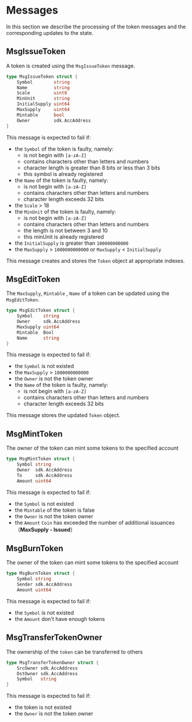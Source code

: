 <!--
order: 2
-->

# Messages

In this section we describe the processing of the token messages and the corresponding updates to the state.

## MsgIssueToken

A token is created using the `MsgIssueToken` message.

```go
type MsgIssueToken struct {
    Symbol        string
    Name          string
    Scale         uint8
    MinUnit       string
    InitialSupply uint64
    MaxSupply     uint64
    Mintable      bool
    Owner         sdk.AccAddress
}
```

This message is expected to fail if:

- the `Symbol` of the token is faulty, namely:
  - is not begin with `[a-zA-Z]`
  - contains characters other than letters and numbers
  - character length is greater than 8 bits or less than 3 bits
  - this symbol is already registered
- the `Name` of the token is faulty, namely:
  - is not begin with `[a-zA-Z]`
  - contains characters other than letters and numbers
  - character length exceeds 32 bits
- the `Scale` > 18
- the `MinUnit` of the token is faulty, namely:
  - is not begin with `[a-zA-Z]`
  - contains characters other than letters and numbers
  - the length is not between 3 and 10
  - this minUnit is already registered
- the `InitialSupply` is greater than `100000000000`
- the `MaxSupply` > `1000000000000` or `MaxSupply` < `InitialSupply`

This message creates and stores the `Token` object at appropriate indexes.

## MsgEditToken

The `MaxSupply`, `Mintable` , `Name` of a token can be updated using the
`MsgEditToken`.  

```go
type MsgEditToken struct {
    Symbol    string
    Owner     sdk.AccAddress
    MaxSupply uint64
    Mintable  Bool
    Name      string
}
```

This message is expected to fail if:

- the `Symbol` is not existed
- the `MaxSupply` > `1000000000000`
- the `Owner` is not the token owner
- the `Name` of the token is faulty, namely:
  - is not begin with `[a-zA-Z]`
  - contains characters other than letters and numbers
  - character length exceeds 32 bits

This message stores the updated `Token` object.

## MsgMintToken

The owner of the token can mint some tokens to the specified account

```go
type MsgMintToken struct {
    Symbol string
    Owner  sdk.AccAddress
    To     sdk.AccAddress
    Amount uint64
```

This message is expected to fail if:

- the `Symbol` is not existed
- the `Mintable` of the token is false
- the `Owner` is not the token owner
- the `Amount` `Coin` has exceeded the number of additional issuances（**MaxSupply - Issued**）

## MsgBurnToken

The owner of the token can mint some tokens to the specified account

```go
type MsgBurnToken struct {
    Symbol string
    Sender sdk.AccAddress
    Amount uint64
```

This message is expected to fail if:

- the `Symbol` is not existed
- the `Amount` don't have enough tokens

## MsgTransferTokenOwner

The ownership of the `token` can be transferred to others

```go
type MsgTransferTokenOwner struct {
    SrcOwner sdk.AccAddress
    DstOwner sdk.AccAddress
    Symbol   string
}
```

This message is expected to fail if:

- the token is not existed
- the `Owner` is not the token owner
